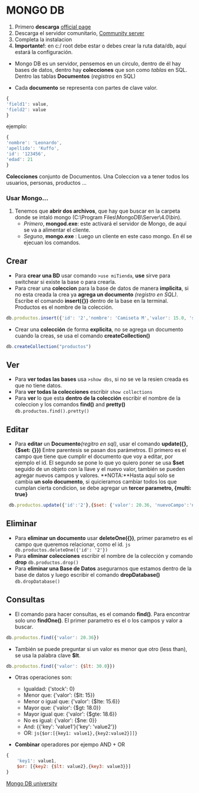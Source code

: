 # MONGO DB

1. Primero **descarga** [official page](http://mongodb.com/)
2. Descarga el servidor comunitario, [Community server](https://www.mongodb.com/download-center/community)
3. Completa la instalacion
4. **Importante!**: en c:/ root debe estar o debes crear la ruta data/db, aquí estará la configuración.

* Mongo DB es un servidor, pensemos en un circulo, dentro de él hay bases de datos, dentro hay **colecciones** que son como _tablas_ en SQL. Dentro las tablas **Documentos** (_registros_ en SQL)

* Cada **documento** se representa con partes de clave valor.   

```js
{
'field1': value,
'field2': value
}
```
ejemplo: 
```js
{
'nombre': 'Leonardo',
'apellido': 'Kuffo',
'id': '123456',
'edad': 21
}
```

**Colecciones** conjunto de Documentos. Una Coleccion va a tener todos los usuarios, personas, productos ...

### Usar Mongo...

1. Tenemos que **abrir dos archivos**, que hay que buscar en la carpeta donde se intaló mongo (C:\Program Files\MongoDB\Server\4.0\bin).
    * *Primero*, **mongod.exe**: este activará el servidor de Mongo, de aquí se va a alimentar el cliente.
    * *Seguno*, **mongo.exe** : Luego un cliente en este caso mongo. En él se ejecuan los comandos.
    
## Crear
+ Para **crear una BD** usar comando ```>use miTienda```, **use** sirve para switchear si existe la base o para crearla.
+ Para crear una **coleccion** para la base de datos de manera **implicita**, si no esta creada la crea ya **agrega un documento** _(registro en SQL)_. Escribe el comando **insert({})** dentro de la base en la terminal. Productos es el nombre de la colección.
```js
db.productos.insert({'id': '2','nombre': 'Camiseta M','valor': 15.0, 'stock': 5})
```
+ Crear una **colección** de forma **explicita**, no se agrega un documento cuando la creas, se usa el comando **createCollection()**
```js
db.createCollection("productos")
```

## Ver
+ Para **ver todas las bases** usa ```>show dbs```, si no se ve la resien creada es que no tiene datos.
+ Para **ver todas la colecciones** escribir ```show collections```
+ Para **ver** lo que esta **dentro de la colección** escribir el nombre de la coleccion y los comandos **find()** and **pretty()**
```db.productos.find().pretty()```

## Editar
+ Para **editar** un **Documento**_(regitro en sql)_, usar el comando **update({},{$set: {}})** Entre parentesis se pasan dos parámetros. El primero es el campo que tiene que cumplir el documento que voy a editar, por ejemplo el id. El segundo se pone lo que yo quiero poner se usa **$set** seguido de un objeto con la llave y el nuevo valor, también se pueden agregar nuevos campos y valores.
**NOTA:**Hasta aquí solo se cambia **un solo documento**, si quicieramos cambiar todos los que cumplan cierta condicion, se debe agregar un **tercer parametro, {multi: true}**
```js
 db.productos.update({'id':'2'},{$set: {'valor': 20.36, 'nuevoCampo':'nuevo valor'}})
```

## Eliminar
+ Para **eliminar un documento** usar **deleteOne({})**, primer parametro es el campo que queremos relacionar, como el id. ```js db.productos.deleteOne({'id': '2'})``` 
+ Para **eliminar colecciones** escribir el nombre de la colección y comando **drop** ```db.productos.drop()```
+ Para **eliminar una Base de Datos** asegurarnos que estamos dentro de la base de datos y luego escribir el comando **dropDatabase()** 
```db.dropDatabase()```

## Consultas
+ El comando para hacer consultas, es el comando **find()**. Para encontrar solo uno **findOne()**. El primer parametro es el o los campos y valor a buscar.
```js
db.productos.find({'valor': 20.36})
```
+ También se puede preguntar si un valor es menor que otro (less than), se usa la palabra clave **$lt**.
```js
db.productos.find({'valor': {$lt: 30.0}})
```
+ Otras operaciones son:
    * Igualdad: {'stock': 0}
    * Menor que: {'valor': {$lt: 15}}
    * Menor o igual que: {'valor': {$lte: 15.6}}
    * Mayor que: {'valor': {$gt: 18.0}}
    * Mayor igual que: {'valor': {$gte: 18.6}}
    * No es igual: {'valor': {$ne: 0}}
    * And: {{'key': 'value1'}{'key': 'value2'}}
    * OR: ```js{$or:[{key1: value1},{key2:value2}]]}```

+ **Combinar** operadores por ejempo AND + OR
```js
{
    'key1': value1,
    $or: [{key2: {$lt: value2},{key3: value3}}]
}
```

[Mongo DB university](https://university.mongodb.com/courses/M001/about?utm_campaign=T5_V3_DEV_AM_E4_M101_A&utm_medium=email&utm_source=Eloqua)
